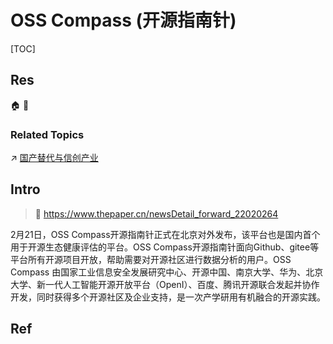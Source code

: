 # OSS Compass (开源指南针)

[TOC]



## Res
🏠 
🚧 


### Related Topics
↗ [国产替代与信创产业](../../../../../../CyberSecurity/国产替代与信创产业.md)



## Intro
> 🔗 https://www.thepaper.cn/newsDetail_forward_22020264

2月21日，OSS Compass开源指南针正式在北京对外发布，该平台也是国内首个用于开源生态健康评估的平台。OSS Compass开源指南针面向Github、gitee等平台所有开源项目开放，帮助需要对开源社区进行数据分析的用户。OSS Compass 由国家工业信息安全发展研究中心、开源中国、南京大学、华为、北京大学、新一代人工智能开源开放平台（OpenI）、百度、腾讯开源联合发起并协作开发，同时获得多个开源社区及企业支持，是一次产学研用有机融合的开源实践。



## Ref
[OSS Compass开源指南针发布：系国内首个开源生态健康评估平台 | 澎湃新闻]: https://www.thepaper.cn/newsDetail_forward_22020264
